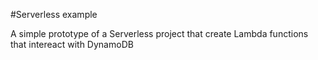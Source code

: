 #Serverless example

A simple prototype of a Serverless project that create Lambda functions that intereact with DynamoDB